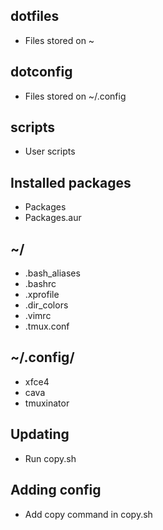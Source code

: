 ## dotfiles
- Files stored on ~

## dotconfig
- Files stored on ~/.config

## scripts
- User scripts

## Installed packages 
- Packages  
- Packages.aur  

## ~/
- .bash_aliases 
- .bashrc 
- .xprofile 
- .dir_colors 
- .vimrc
- .tmux.conf

## ~/.config/
- xfce4
- cava
- tmuxinator

## Updating
- Run copy.sh

## Adding config
- Add copy command in copy.sh